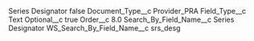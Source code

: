 <?xml version="1.0" encoding="UTF-8"?>
<CustomMetadata xmlns="http://soap.sforce.com/2006/04/metadata" xmlns:xsi="http://www.w3.org/2001/XMLSchema-instance" xmlns:xsd="http://www.w3.org/2001/XMLSchema">
    <label>Series Designator</label>
    <protected>false</protected>
    <values>
        <field>Document_Type__c</field>
        <value xsi:type="xsd:string">Provider_PRA</value>
    </values>
    <values>
        <field>Field_Type__c</field>
        <value xsi:type="xsd:string">Text</value>
    </values>
    <values>
        <field>Optional__c</field>
        <value xsi:type="xsd:boolean">true</value>
    </values>
    <values>
        <field>Order__c</field>
        <value xsi:type="xsd:double">8.0</value>
    </values>
    <values>
        <field>Search_By_Field_Name__c</field>
        <value xsi:type="xsd:string">Series Designator</value>
    </values>
    <values>
        <field>WS_Search_By_Field_Name__c</field>
        <value xsi:type="xsd:string">srs_desg</value>
    </values>
</CustomMetadata>
